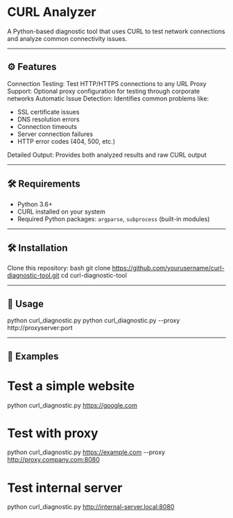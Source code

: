 # CURL Analyzer

A Python-based diagnostic tool that uses CURL to test network connections and analyze common connectivity issues.

---

## ⚙️ Features

Connection Testing: Test HTTP/HTTPS connections to any URL
Proxy Support: Optional proxy configuration for testing through corporate networks
Automatic Issue Detection: Identifies common problems like:
- SSL certificate issues
- DNS resolution errors
- Connection timeouts
- Server connection failures
- HTTP error codes (404, 500, etc.)

Detailed Output: Provides both analyzed results and raw CURL output

---

## 🛠 Requirements

- Python 3.6+
- CURL installed on your system
- Required Python packages: `argparse`, `subprocess` (built-in modules)

---

## 🛠 Installation

Clone this repository:
bash
git clone https://github.com/yourusername/curl-diagnostic-tool.git
cd curl-diagnostic-tool

---

## 🧪 Usage

python curl\_diagnostic.py <URL>
python curl\_diagnostic.py <URL> --proxy http://proxyserver:port

---

## 🧪 Examples

# Test a simple website
python curl\_diagnostic.py https://google.com

# Test with proxy
python curl\_diagnostic.py https://example.com --proxy http://proxy.company.com:8080

# Test internal server
python curl\_diagnostic.py http://internal-server.local:8080
